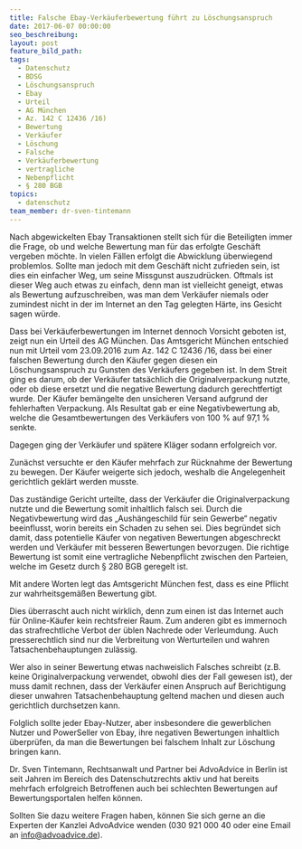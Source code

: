 ```yaml
---
title: Falsche Ebay-Verkäuferbewertung führt zu Löschungsanspruch
date: 2017-06-07 00:00:00
seo_beschreibung:
layout: post
feature_bild_path:
tags:
  - Datenschutz
  - BDSG
  - Löschungsanspruch
  - Ebay
  - Urteil
  - AG München
  - Az. 142 C 12436 /16)
  - Bewertung
  - Verkäufer
  - Löschung
  - Falsche
  - Verkäuferbewertung
  - vertragliche
  - Nebenpflicht
  - § 280 BGB
topics:
  - datenschutz
team_member: dr-sven-tintemann
---
```



Nach abgewickelten Ebay Transaktionen stellt sich für die Beteiligten immer die Frage, ob und welche Bewertung man für das erfolgte Geschäft vergeben möchte. In vielen Fällen erfolgt die Abwicklung überwiegend problemlos. Sollte man jedoch mit dem Geschäft nicht zufrieden sein, ist dies ein einfacher Weg, um seine Missgunst auszudrücken. Oftmals ist dieser Weg auch etwas zu einfach, denn man ist vielleicht geneigt, etwas als Bewertung aufzuschreiben, was man dem Verkäufer niemals oder zumindest nicht in der im Internet an den Tag gelegten Härte, ins Gesicht sagen würde.

Dass bei Verkäuferbewertungen im Internet dennoch Vorsicht geboten ist, zeigt nun ein Urteil des AG München. Das Amtsgericht München entschied nun mit Urteil vom 23.09.2016 zum Az. 142 C 12436 /16, dass bei einer falschen Bewertung durch den Käufer gegen diesen ein Löschungsanspruch zu Gunsten des Verkäufers gegeben ist. In dem Streit ging es darum, ob der Verkäufer tatsächlich die Originalverpackung nutzte, oder ob diese ersetzt und die negative Bewertung dadurch gerechtfertigt wurde. Der Käufer bemängelte den unsicheren Versand aufgrund der fehlerhaften Verpackung. Als Resultat gab er eine Negativbewertung ab, welche die Gesamtbewertungen des Verkäufers von 100 % auf 97,1 % senkte.

Dagegen ging der Verkäufer und spätere Kläger sodann erfolgreich vor.

Zunächst versuchte er den Käufer mehrfach zur Rücknahme der Bewertung zu bewegen. Der Käufer weigerte sich jedoch, weshalb die Angelegenheit gerichtlich geklärt werden musste.

Das zuständige Gericht urteilte, dass der Verkäufer die Originalverpackung nutzte und die Bewertung somit inhaltlich falsch sei. Durch die Negativbewertung wird das „Aushängeschild für sein Gewerbe“ negativ beeinflusst, worin bereits ein Schaden zu sehen sei. Dies begründet sich damit, dass potentielle Käufer von negativen Bewertungen abgeschreckt werden und Verkäufer mit besseren Bewertungen bevorzugen. Die richtige Bewertung ist somit eine vertragliche Nebenpflicht zwischen den Parteien, welche im Gesetz durch § 280 BGB geregelt ist.

Mit andere Worten legt das Amtsgericht München fest, dass es eine Pflicht zur wahrheitsgemäßen Bewertung gibt.

Dies überrascht auch nicht wirklich, denn zum einen ist das Internet auch für Online-Käufer kein rechtsfreier Raum. Zum anderen gibt es immernoch das strafrechtliche Verbot der üblen Nachrede oder Verleumdung. Auch presserechtlich sind nur die Verbreitung von Werturteilen und wahren Tatsachenbehauptungen zulässig.

Wer also in seiner Bewertung etwas nachweislich Falsches schreibt (z.B. keine Originalverpackung verwendet, obwohl dies der Fall gewesen ist), der muss damit rechnen, dass der Verkäufer einen Anspruch auf Berichtigung dieser unwahren Tatsachenbehauptung geltend machen und diesen auch gerichtlich durchsetzen kann.

Folglich sollte jeder Ebay-Nutzer, aber insbesondere die gewerblichen Nutzer und PowerSeller von Ebay, ihre negativen Bewertungen inhaltlich überprüfen, da man die Bewertungen bei falschem Inhalt zur Löschung bringen kann.

Dr. Sven Tintemann, Rechtsanwalt und Partner bei AdvoAdvice in Berlin ist seit Jahren im Bereich des Datenschutzrechts aktiv und hat bereits mehrfach erfolgreich Betroffenen auch bei schlechten Bewertungen auf Bewertungsportalen helfen können.

Sollten Sie dazu weitere Fragen haben, können Sie sich gerne an die Experten der Kanzlei AdvoAdvice wenden (030 921 000 40 oder eine Email an info@advoadvice.de).